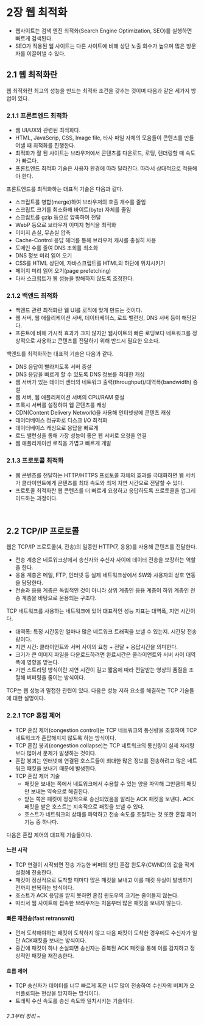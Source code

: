 # 2장 웹 최적화

- 웹사이트는 검색 엔진 최적화(Search Engine Optimization, SEO)를 실행하면 빠르게 검색된다.
- SEO가 적용된 웹 사이트는 다른 사이트에 비해 상단 노출 회수가 높으며 많은 방문자를 이끌어낼 수 있다.

## 2.1 웹 최적화란

웹 최적화란 최고의 성능을 만드는 최적화 조건을 갖추는 것이며 다음과 같은 세가지 방법이 있다.

### 2.1.1 프론트엔드 최적화

- 웹 UI/UX와 관련된 최적화다.
- HTML, JavaScrip, CSS, Image file, 타사 파일 자체의 모음들이 콘텐츠를 만들어낼 때 최적화를 진행한다.
- 최적화가 잘 된 사이트는 브라우저에서 콘텐츠를 다운로드, 로딩, 렌더링할 때 속도가 빠르다.
- 프론트엔드 최적화 기술은 사용자 환경에 따라 달라진다. 따라서 상대적으로 적용해야 한다.

프론트엔드를 최적화하는 대표적 기술은 다음과 같다.

- 스크립트를 병합(merge)하여 브라우저의 호출 개수를 줄임
- 스크립트 크기를 최소화해 바이트(byte) 자체를 줄임
- 스크립트를 gzip 등으로 압축하여 전달
- WebP 등으로 브라우저 이미지 형식을 최적화
- 이미지 손실, 무손실 압축
- Cache-Control 응답 헤더를 통해 브라우저 캐시를 충실히 사용
- 도메인 수를 줄여 DNS 조회를 최소화
- DNS 정보 미리 읽어 오기
- CSS를 HTML 상단에, 자바스크립트를 HTML의 하단에 위치시키기
- 페이지 미리 읽어 오기(page prefetching)
- 타사 스크립트가 웹 성능을 방해하지 않도록 조정한다.

### 2.1.2 백엔드 최적화

- 백엔드 관련 최적화란 웹 UI를 로직에 맞게 만드는 것이다.
- 웹 서버, 웹 애플리케이션 서버, 데이터베이스, 로드 밸런싱, DNS 서버 등이 해당된다.
- 프론트에 비해 가시적 효과가 크지 않지만 웹사이트의 빠른 로딩보다 네트워크를 정상적으로 사용하고 콘텐츠를 전달하기 위해 반드시 필요한 요소다.

백엔드를 최적화하는 대표적 기술은 다음과 같다.

- DNS 응답이 빨라지도록 서버 증설
- DNS 응답을 빠르게 할 수 있도록 DNS 정보를 최대한 캐싱
- 웹 서버가 있는 데이터 센터의 네트워크 출력(throughput)/대역폭(bandwidth) 증설
- 웹 서버, 웹 애플리케이션 서버의 CPU/RAM 증설
- 프록시 서버를 설정하여 웹 콘텐츠를 캐싱
- CDN(Content Delivery Network)을 사용해 인터넷상에 콘텐츠 캐싱
- 데이터베이스 정규화로 디스크 I/O 최적화
- 데이터베이스 캐싱으로 응답을 빠르게
- 로드 밸런싱을 통해 가장 성능이 좋은 웹 서버로 요청을 연결
- 웹 애플리케이션 로직을 가볍고 빠르게 개발

### 2.1.3 프로토콜 최적화

- 웹 콘텐츠를 전달하는 HTTP/HTTPS 프로토콜 자체의 효과를 극대화하면 웹 서버가 클라이언트에게 콘텐츠를 최대 속도와 최저 지연 시간으로 전달할 수 있다.
- 프로토콜 최적화란 웹 콘텐츠를 더 빠르게 요청하고 응답하도록 프로토콜을 업그레이드하는 과정이다.

<br>

## 2.2 TCP/IP 프로토콜

웹은 TCP/IP 프로토콜(4, 전송)의 일종인 HTTP(7, 응용)를 사용해 콘텐츠를 전달한다.

- 전송 계층은 네트워크상에서 송신자와 수신자 사이에 데이터 전송을 보장하는 역할을 한다.
- 응용 계층은 메일, FTP, 인터넷 등 실제 네트워크상에서 SW와 사용자의 상호 연동을 담당한다.
- 전송과 응용 계층은 독립적인 것이 아니라 상위 계층인 응용 계층이 하위 계층인 전송 계층을 바탕으로 운용되는 구조다.

TCP 네트워크를 사용하는 네트워크에 있어 대표적인 성능 지표는 대역폭, 지연 시간이다.

- 대역폭: 특정 시간동안 얼마나 많은 네트워크 트래픽을 보낼 수 있는지. 시간당 전송량이다.
- 지연 시간: 클라이언트와 서버 사이의 요청 + 전달 + 응답시간을 의미한다.
- 크기가 큰 이미지 파일을 다운로드하려면 완료시간은 클라이언트와 서버 사이 대역폭에 영향을 받는다.
- 가변 스트리밍 방식이란 지연 시간이 길고 짧음에 따라 전달받는 영상의 품질을 조절해 버퍼링을 줄이는 방식이다.

TCP는 웹 성능과 밀접한 관련이 있다. 다음은 성능 저하 요소를 해결하는 TCP 기술들에 대한 설명이다.

### 2.2.1 TCP 혼잡 제어

- TCP 혼잡 제어(congestion control)는 TCP 네트워크의 통신량을 조절하여 TCP 네트워크가 혼잡해지지 않도록 하는 방식이다.
- TCP 혼잡 붕괴(congestion collapse)는 TCP 네트워크의 통신량이 실제 처리량보다 많아서 문제가 발생하는 것이다.
- 혼잡 붕괴는 인터넷에 연결된 호스트들이 최대한 많은 정보를 전송하려고 많은 네트워크 패킷을 보내기 때문에 발생한다.
- TCP 혼잡 제어 기술
  - 패킷을 보내는 쪽에서 네트워크에서 수용할 수 있는 양을 파악해 그만큼의 패킷만 보내는 약속으로 해결한다.
  - 받는 쪽은 패킷이 정상적으로 송신되었음을 알리는 ACK 패킷을 보낸다. ACK 패킷을 받은 호스트는 지속적으로 패킷을 보낼 수 있다.
  - 호스트가 네트워크의 상태를 파악하고 전송 속도를 조절하는 것 또한 혼잡 제어 기능 중 하나다.

다음은 혼잡 제어의 대표적 기술들이다.

#### 느린 시작

- TCP 연결이 시작되면 전송 가능한 버퍼의 양인 혼잡 윈도우(CWND)의 값을 작게 설정해 전송한다.
- 패킷이 정상적으로 도착할 때마다 많은 패킷을 보내고 이를 패킷 유실이 발생하기 전까지 반복하는 방식이다.
- 호스트가 ACK 응답을 받지 못하면 혼잡 윈도우의 크기는 줄어들지 않는다.
- 따라서 웹 사이트에 접속한 브라우저는 처음부터 많은 패킷을 보내지 않는다.

#### 빠른 재전송(fast retransmit)

- 먼저 도착해야하는 패킷이 도착하지 않고 다음 패킷이 도착한 경우에도 수신자가 일단 ACK패킷을 보내는 방식이다.
- 중간에 패킷이 하나 손실되면 송신자는 중복된 ACK 패킷을 통해 이를 감지하고 정상적인 패킷을 재전송한다.

#### 흐름 제어

- TCP 송신자가 데이터를 너무 빠르게 혹은 너무 많이 전송하여 수신자의 버퍼가 오버플로되는 현상을 방지하는 방식이다.
- 트래픽 수신 속도를 송신 속도와 일치시키는 기술이다.

###### 2.3부터 정리 ~
